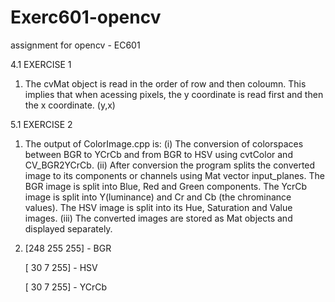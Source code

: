 # Exerc601-opencv
assignment for opencv - EC601

4.1 EXERCISE 1
  1) The cvMat object is read in the order of row and then coloumn. This implies that when acessing pixels, the y coordinate is read first and then the x coordinate. (y,x)

5.1 EXERCISE 2
  1) The output of ColorImage.cpp is: 
     (i) The conversion of colorspaces between BGR to YCrCb and from BGR to HSV using cvtColor and CV_BGR2YCrCb.
     (ii) After conversion the program splits the converted image to its components or channels using Mat vector input_planes. The BGR image is split into Blue, Red and Green components. The YcrCb image is split into Y(luminance) and Cr and Cb (the chrominance values). The HSV image is split into its Hue, Saturation and Value images.
     (iii) The converted images are stored as Mat objects and displayed separately.
 2) [248 255 255]  -  BGR
 
    [ 30   7 255]  -  HSV
 
    [ 30   7 255]  -  YCrCb
    
 
